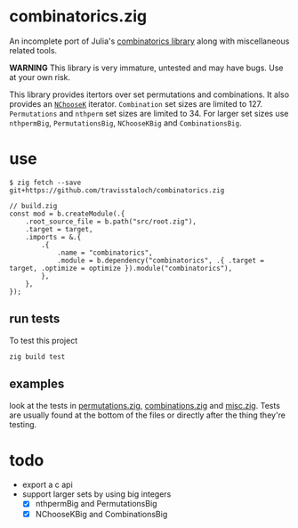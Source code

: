 # combinatorics.zig

An incomplete port of Julia's [combinatorics library](https://github.com/JuliaMath/Combinatorics.jl) along with miscellaneous related tools.

__WARNING__ This library is very immature, untested and may have bugs.  Use at your own risk.

This library provides itertors over set permutations and combinations.  It also provides an [`NChooseK`](src/misc.zig) iterator.  `Combination` set sizes are limited to 127.  `Permutations` and `nthperm` set sizes are limited to 34.  For larger set sizes use `nthpermBig`, `PermutationsBig`, `NChooseKBig` and `CombinationsBig`.  


# use

```
$ zig fetch --save git+https://github.com/travisstaloch/combinatorics.zig
```
```zig
// build.zig
const mod = b.createModule(.{
    .root_source_file = b.path("src/root.zig"),
    .target = target,
    .imports = &.{
        .{
            .name = "combinatorics",
            .module = b.dependency("combinatorics", .{ .target = target, .optimize = optimize }).module("combinatorics"),
        },
    },
});
```

## run tests
To test this project
```console
zig build test
```

## examples
look at the tests in [permutations.zig](src/permutations.zig), [combinations.zig](src/combinations.zig) and [misc.zig](src/misc.zig).  Tests are usually found at the bottom of the files or directly after the thing they're testing.  


# todo
- export a c api
- support larger sets by using big integers
  - [x] nthpermBig and PermutationsBig
  - [x] NChooseKBig and CombinationsBig
